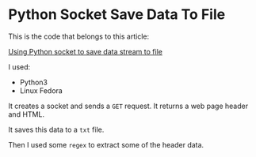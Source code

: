 # Python Socket Save Data To File

This is the code that belongs to this article:

[Using Python socket to save data stream to file](https://www.tomordonez.com/python-socket-save-data-to-file.html)

I used:

* Python3
* Linux Fedora

It creates a socket and sends a `GET` request. It returns a web page header and HTML.

It saves this data to a `txt` file.

Then I used some `regex` to extract some of the header data.

